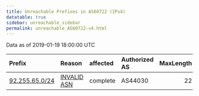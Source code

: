 ```yaml
---
title: Unreachable Prefixes in AS60722 (IPv4)
datatable: true
sidebar: unreachable_sidebar
permalink: unreachable_AS60722-v4.html
---
```


Data as of 2019-01-19 18:00:00 UTC


<div class="datatable-begin"></div>

| Prefix                                                 | Reason                                                                                                | affected   | Authorized AS   |   MaxLength | Anchor                                         |   unreachable /24s |
|:-------------------------------------------------------|:------------------------------------------------------------------------------------------------------|:-----------|:----------------|------------:|:-----------------------------------------------|-------------------:|
| [92.255.65.0/24](https://stat.ripe.net/92.255.65.0/24) | [INVALID ASN](https://rpki-validator.ripe.net/announcement-preview?asn=AS60722&prefix=92.255.65.0/24) | complete   | AS44030         |          22 | [RIPE](unreachable_RIPE_NCC_RPKI_Root-v4.html) |                  1 |

<div class="datatable-end"></div>